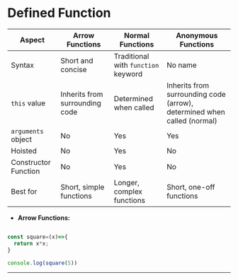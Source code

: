 # Defined Function 


| Aspect                | Arrow Functions                         | Normal Functions                        | Anonymous Functions                   |
|-----------------------|-----------------------------------------|-----------------------------------------|---------------------------------------|
| Syntax                | Short and concise                       | Traditional with `function` keyword     | No name                               |
| `this` value          | Inherits from surrounding code           | Determined when called                  | Inherits from surrounding code (arrow), determined when called (normal) |
| `arguments` object    | No                                   | Yes                                   | Yes                                   |
| Hoisted               | No                                      | Yes                                     | No                                    |
| Constructor Function  | No                                      | Yes                                     | No                                    |
| Best for              | Short, simple functions                 | Longer, complex functions               | Short, one-off functions              |


- **Arrow Functions:**

```javascript

const square=(x)=>{
  return x*x;
}

console.log(square(5))

```

--------